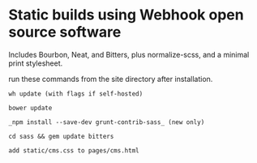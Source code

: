 Static builds using Webhook open source software
===============
Includes Bourbon, Neat, and Bitters, plus normalize-scss, and a minimal print stylesheet.


run these commands from the site directory after installation.
```
wh update (with flags if self-hosted)

bower update

_npm install --save-dev grunt-contrib-sass_ (new only)

cd sass && gem update bitters

add static/cms.css to pages/cms.html

```